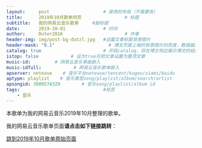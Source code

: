 ```yaml
---
layout:     post   				    # 使用的布局（不需要改）
title:      2019年10月歌单欣赏 				# 标题 
subtitle:   我的网易云音乐歌单     #副标题
date:       2019-10-01 				# 时间
author:     Duter2016 						# 作者
header-img: img/post-bg-dutzl.jpg 	#这篇文章标题背景图片
header-mask: "0.1"                    # 博文页面上端的背景图片的亮度，数值越大越黑暗
catalog: true 						# 开启catalog，将在博文侧边展示博文的结构
istop: false            # 设为true可把文章设置为置顶文章
music-id:         # 网易云音乐单曲嵌入
music-idfull:            # 网易云音乐歌单嵌入
apserver: netease    # 音乐平台netease/tencent/kugou/xiami/baidu
aptype: playlist    # 音乐类型song/playlist/album/search/artist
apsongid: 3009574329        # 音乐song/playlist/album id
tags:								#标签
    - 音乐
---
```


本歌单为我的网易云音乐2019年10月整理的歌单。

我的网易云音乐歌单页面**请点击如下链接跳转**：

[跳到2019年10月歌单原始页面](https://music.163.com/#/playlist?id=3009574329)
